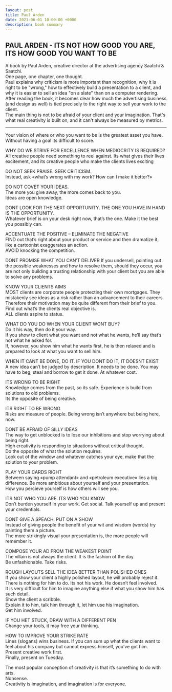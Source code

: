 ```yaml
---
layout: post
title: Paul Arden
date: 2021-06-01 10:00:00 +0000
description: book summary
---
```


## <span class="mark">PAUL ARDEN - ITS NOT HOW GOOD YOU ARE, ITS HOW GOOD YOU WANT TO BE</span>

A book by Paul Arden, creative director at the advertising agency Saatchi & Saatchi.  
One page, one chapter, one thought.   
Paul explains why criticism is more important than recognition, why it is right to be "wrong," how to effectively build a presentation to a client, and why it is easier to sell an idea "on a slate" than on a computer rendering.   
After reading the book, it becomes clear how much the advertising business (and design as well) is tied precisely to the right way to sell your work to the client.   
The main thing is not to be afraid of your client and your imagination. That's what real creativity is built on, and it can't always be measured by metrics.

___
 

Your vision of where or who you want to be is the greatest asset you have. Without having a goal its difficult to score.

WHY DO WE STRIVE FOR EXCELLENCE WHEN MEDIOCRITY IS REQUIRED?  
All creative people need something to reel against. Its what gives their lives excitement, and its creative people who make the clients lives exciting

DO NOT SEEK PRAISE. SEEK CRITICISM.  
Instead, ask «what’s wrong with my work? How can I make it better?»

DO NOT COVET YOUR IDEAS.  
The more you give away, the more comes back to you.  
Ideas are open knowledge.   

DONT LOOK FOR THE NEXT OPPORTUNITY. THE ONE YOU HAVE IN HAND IS THE OPPORTUNITY.  
Whatever brief is on your desk right now, that’s the one. Make it the best you possibly can.

ACCENTUATE THE POSITIVE – ELIMINATE THE NEGATIVE    
FIND out that’s right about your product or service and then dramatize it, like a cartoonist exaggerates an action.   
AVOID knocking the competition.

DONT PROMISE WHAT YOU CAN’T DELIVER
If you undersell, pointing out the possible weaknesses and how to resolve them, should they occur, you are not only building a trusting relationship with your client but you are able to solve any problems.

KNOW YOUR CLIENTS AIMS  
MOST clients are corporate people protecting their own mortgages. They mistakenly see ideas as a risk rather than an advancement to their careers.   
Therefore their motivation may be quite different from their brief to you.  
Find out what’s the clients real objective is.  
ALL clients aspire to status.

WHAT DO YOU DO WHEN YOUR CLIENT WONT BUY?  
Do it his way, then do it your way.  
If you show to client what you want and not what he wants, he’ll say that’s not what he asked for.  
If, however, you show him what he wants first, he is then relaxed and is prepared to look at what you want to sell him.  

WHEN IT CANT BE DONE, DO IT. IF YOU DONT DO IT, IT DOESNT EXIST  
A new idea can’t be judged by description. It needs to be done. You may have to beg, steal and borrow to get it done. At whatever cost.

ITS WRONG TO BE RIGHT  
Knowledge comes from the past, so its safe. Experience is build from solutions to old problems.  
Its the opposite of being creative. 

ITS RIGHT TO BE WRONG  
Risks are measure of people. Being wrong isn’t anywhere but being here, now.

DONT BE AFRAID OF SILLY IDEAS  
The way to get unblocked is to lose our inhibitions and stop worrying about being right.  
High creativity is responding to situations without critical thought.  
Do the opposite of what the solution requires.  
Look out of the window and whatever catches your eye, make that the solution to your problem.  

PLAY YOUR CARDS RIGHT  
Between saying «pump attendant» and «petroleum executive» lies a big difference. Be more ambitious about yourself and your presentation.   
How you percieve yourself is how others will see you.

ITS NOT WHO YOU ARE. ITS WHO YOU KNOW  
Don’t burden yourself in your work. Get social. Talk yourself up and present your credentials.  

DONT GIVE A SPEACH. PUT ON A SHOW  
Instead of giving people the benefit of your wit and wisdom (words) try painting them a picture.  
The more strikingly visual your presentation is, the more people will remember it.

COMPOSE YOUR AD FROM THE WEAKEST POINT  
The villain is not always the client. It is the fashion of the day.   
Be unfashionable. Take risks.

ROUGH LAYOUTS SELL THE IDEA BETTER THAN POLISHED ONES  
If you show your client a highly polished layout, he will probably reject it.   
There is nothing for him to do. Its not his work. He doesn’t feel involved.  
It is very difficult for him to imagine anything else if what you show him has such detail.  
Show the client a scribble.  
Explain it to him, talk him through it, let him use his imagination.  
Get him involved.

IF YOU HET STUCK, DRAW WITH A DIFFERENT PEN  
Change your tools, it may free your thinking.   

HOW TO IMPROVE YOUR STRIKE RATE  
Lines (slogans) wins business. If you can sum up what the clients want to feel about his company but cannot express himself, you’ve got him.  
Present creative work first.   
Finally, present on Tuesday.  

The most popular conception of creativity is that it’s something to do with arts.  
Nonsense.  
Creativity is imagination, and imagination is for everyone.

